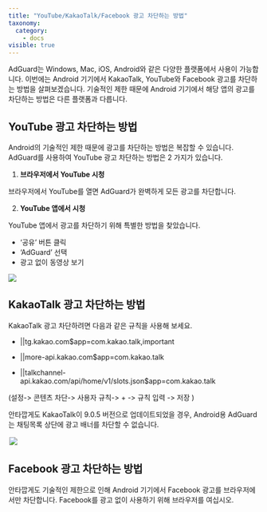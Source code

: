 ```yaml
---
title: "YouTube/KakaoTalk/Facebook 광고 차단하는 방법"
taxonomy:
  category:
    - docs
visible: true
---
```


AdGuard는 Windows, Mac, iOS, Android와 같은 다양한 플랫폼에서 사용이 가능합니다. 이번에는 Android 기기에서 KakaoTalk, YouTube와 Facebook 광고를 차단하는 방법을 살펴보겠습니다. 기술적인 제한 때문에 Android 기기에서 해당 앱의 광고를 차단하는 방법은 다른 플랫폼과 다릅니다.

## YouTube 광고 차단하는 방법

Android의 기술적인 제한 때문에 광고를 차단하는 방법은 복잡할 수 있습니다. AdGuard를 사용하여 YouTube 광고 차단하는 방법은 2 가지가 있습니다.

1. **브라우저에서 YouTube 시청**

브라우저에서 YouTube를 열면 AdGuard가 완벽하게 모든 광고를 차단합니다.

2. **YouTube 앱에서 시청**

YouTube 앱에서 광고를 차단하기 위해 특별한 방법을 찾았습니다.

- ‘공유’ 버튼 클릭
- ‘AdGuard’ 선택
- 광고 없이 동영상 보기

<img src="https://cdn.adguard.com/public/Adguard/Blog/Android/3-6/share.gif" style="max-width: 700px; margin-bottom: 0px;" /><p align="center">

## KakaoTalk 광고 차단하는 방법

KakaoTalk 광고 차단하려면 다음과 같은 규칙을 사용해 보세요.

- ||tg.kakao.com$app=com.kakao.talk,important

- ||more-api.kakao.com$app=com.kakao.talk

- ||talkchannel-api.kakao.com/api/home/v1/slots.json$app=com.kakao.talk

(설정-> 콘텐츠 차단-> 사용자 규칙-> + -> 규칙 입력 -> 저장 )

안타깝게도 KakaoTalk이 9.0.5 버전으로 업데이트되었을 경우, Android용 AdGuard는 채팅목록 상단에 광고 배너를 차단할 수 없습니다.

<img src="https://cdn.adguard.com/public/Adguard/Blog/Android/kakao.png" style="border: 0px solid #efefef; max-width: 350px; padding: 2px;">

## Facebook 광고 차단하는 방법

안타깝게도 기술적인 제한으로 인해 Android 기기에서 Facebook 광고를 브라우저에서만 차단합니다. Facebook를 광고 없이 사용하기 위해 브라우저를 여십시오.

